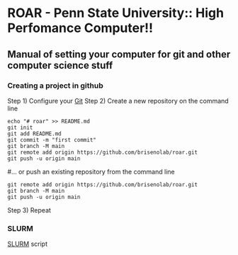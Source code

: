 # ROAR - Penn State University:: High Perfomance Computer!!


## Manual of setting your computer for git and other computer science stuff
### Creating a project in github
Step 1) Configure your [Git](https://github.com/brisenolab/roar/blob/main/git)
Step 2) Create a new repository on the command line
```
echo "# roar" >> README.md
git init
git add README.md
git commit -m "first commit"
git branch -M main
git remote add origin https://github.com/brisenolab/roar.git
git push -u origin main
```
#... or push an existing repository from the command line
```
git remote add origin https://github.com/brisenolab/roar.git
git branch -M main
git push -u origin main
```
Step 3) Repeat

### SLURM
[SLURM](link) script 
